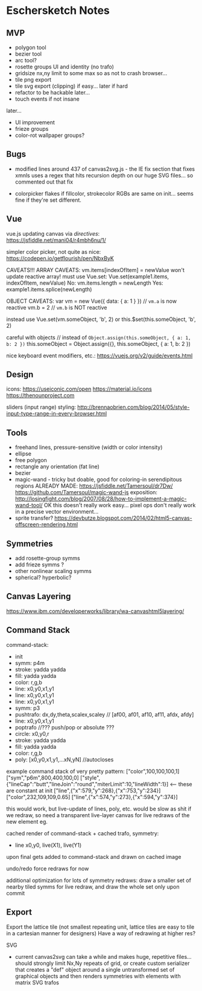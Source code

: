 # Eschersketch Notes

## MVP
- polygon tool
- bezier tool
- arc tool?
- rosette groups UI and identity (no trafo)
- gridsize nx,ny limit to some max so as not to crash browser...
- tile png export
- tile svg export (clipping) if easy... later if hard
- refactor to be hackable later...
- touch events if not insane

later...
- UI improvement
- frieze groups
- color-rot wallpaper groups?

## Bugs

- modified lines around 437 of canvas2svg.js - the IE fix section that fixes
  xmnls uses a regex that hits recursion depth on our huge SVG files...
  so commented out that fix

- colorpicker flakes if fillcolor, strokecolor RGBs are same on init... seems fine
  if they're set different.

## Vue

vue.js updating canvas via _directives_:
https://jsfiddle.net/mani04/r4mbh6nu/1/

simpler color picker, not quite as nice:
https://codepen.io/getflourish/pen/NbxByK

CAVEATS!!!
ARRAY CAVEATS:
    vm.items[indexOfItem] = newValue  won't update reactive array!
must use Vue.set:
    Vue.set(example1.items, indexOfItem, newValue)
No:
    vm.items.length = newLength
Yes:
    example1.items.splice(newLength)

OBJECT CAVEATS:
var vm = new Vue({
  data: {
    a: 1
  }
})
// `vm.a` is now reactive
vm.b = 2
// `vm.b` is NOT reactive

instead use
Vue.set(vm.someObject, 'b', 2)
or
this.$set(this.someObject, 'b', 2)

careful with objects
// instead of `Object.assign(this.someObject, { a: 1, b: 2 })`
this.someObject = Object.assign({}, this.someObject, { a: 1, b: 2 })

nice keyboard event modifiers, etc.:
https://vuejs.org/v2/guide/events.html


## Design

icons:
    https://useiconic.com/open
    https://material.io/icons
    https://thenounproject.com

sliders (input range) styling:
    http://brennaobrien.com/blog/2014/05/style-input-type-range-in-every-browser.html

## Tools
- freehand lines, pressure-sensitive (width or color intensity)
- ellipse
- free polygon
- rectangle any orientation (fat line)
- bezier
- magic-wand - tricky but doable, good for coloring-in serendipitous regions
  ALREADY MADE:
  https://jsfiddle.net/Tamersoul/dr7Dw/
  https://github.com/Tamersoul/magic-wand-js
  exposition:
  http://losingfight.com/blog/2007/08/28/how-to-implement-a-magic-wand-tool/
  OK this doesn't really work easy... pixel ops don't really work in a precise
  vector environment...
- sprite transfer?
  https://devbutze.blogspot.com/2014/02/html5-canvas-offscreen-rendering.html

## Symmetries
- add rosette-group symms
- add frieze symms ?
- other nonlinear scaling symms
- spherical? hyperbolic?

## Canvas Layering

https://www.ibm.com/developerworks/library/wa-canvashtml5layering/

## Command Stack

command-stack:
 - init
 - symm: p4m
 - stroke: yadda yadda
 - fill: yadda yadda
 - color: r,g,b
 - line: x0,y0,x1,y1
 - line: x0,y0,x1,y1
 - line: x0,y0,x1,y1
 - symm: p3
 - pushtrafo: dx,dy,theta,scalex,scaley // [af00, af01, af10, af11, afdx, afdy]
 - line: x0,y0,x1,y1
 - poptrafo //??? push/pop or absolute ???
 - circle: x0,y0,r
 - stroke: yadda yadda
 - fill: yadda yadda
 - color: r,g,b
 - poly: [x0,y0,x1,y1,...xN,yN] //autocloses

example command stack of very pretty pattern:
["color",100,100,100,1]
["sym","p6m",800,400,100,0]
["style",{"lineCap":"butt","lineJoin":"round","miterLimit":10,"lineWidth":1}]
<-- these are constant at init
["line",{"x":579,"y":268},{"x":753,"y":234}]
["color",232,109,109,0.65]
["line",{"x":574,"y":273},{"x":594,"y":374}]


this would work, but live-update of lines, poly, etc. would be slow as shit if we redraw,
so need a transparent live-layer canvas for live redraws of the new element eg.

cached render of command-stack + cached trafo, symmetry:
 - line x0,y0, live(X1), live(Y1)

upon final gets added to command-stack and drawn on cached image

undo/redo force redraws for now

additional optimization for lots of symmetry redraws: draw a smaller set of nearby tiled symms for live redraw, and draw the whole set only upon commit

## Export

Export the lattice tile (not smallest repeating unit, lattice
tiles are easy to tile in a cartesian manner for designers)
Have a way of redrawing at higher res?

SVG
- current canvas2svg can take a while and makes huge, repetitive files... should strongly limit
  Nx,Ny repeats of grid, or create custom serializer that creates a "def" object around a single
  untransformed set of graphical objects and then renders symmetries with <use> elements with
  matrix SVG trafos




